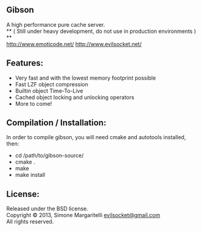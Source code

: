 Gibson
---

A high performance pure cache server.  
** ( Still under heavy development, do not use in production environments ) **  
<http://www.emoticode.net/>
<http://www.evilsocket.net/>

Features:
---
* Very fast and with the lowest memory footprint possible
* Fast LZF object compression
* Builtin object Time-To-Live
* Cached object locking and unlocking operators
* More to come!

Compilation / Installation:
---
In order to compile gibson, you will need cmake and autotools installed, then:

* cd /path/to/gibson-source/
* cmake .
* make
* make install


License:
---

Released under the BSD license.  
Copyright &copy; 2013, Simone Margaritelli <evilsocket@gmail.com>  
All rights reserved.
